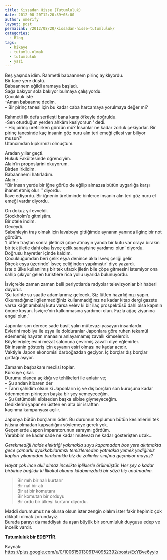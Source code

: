 ```yaml
---
title: Kıssadan Hisse (Tutumluluk)
date: 2012-08-20T12:20:39+03:00
author: omerify
layout: post
permalink: /2012/08/20/kissadan-hisse-tutumluluk/
categories:
  - Blog
tags:
  - hikaye
  - tutumlu-olmak
  - tutumluluk
  - yazi
---
```


Beş yaşında idim. Rahmetli babaannem pirinç ayıklıyordu.  
Bir tane yere düştü.  
Babaannem eğildi aramaya başladı.  
Sağa bakıyor sola bakıyor bulmaya çalışıyordu.  
Çocukluk iste  
-Aman babaanne dedim.  
&#8211; Bir pirinç tanesi için bu kadar caba harcamaya yorulmaya değer mi?

Rahmetli ilk defa sertleşti bana karşı öfkeyle doğruldu.  
-Sen oturduğun yerden ahkâm kesiyorsun ‘ dedi.  
&#8211; Hiç pirinç üretilirken gördün mü? İnsanlar ne kadar zorluk çekiyorlar. Bir pirinç tanesinde kaç insanin göz nuru alın teri emeği çilesi var biliyor musun?’  
Utancımdan kıpkırmızı olmuştum.

Aradan yıllar geçti.  
Hukuk Fakültesinde öğrenciyim.  
Alain’in proposlarini okuyorum.  
Birden irkildim.  
Babaannemi hatırladım.  
Alain&nbsp;;  
‘’Bir insan yerde bir iğne görüp de eğilip almazsa bütün uygarlığa karşı ihanet etmiş olur ‘’ diyordu.  
İlave ediyordu. Bir iğnenin üretiminde binlerce insanin alın teri göz nuru el emeği vardır diyordu.

On dokuz yıl evveldi.  
Stockholm’e gitmiştim.  
Bir otele indim.  
Geceydi.  
Sabahleyin traş olmak için lavaboya gittiğimde aynanın yanında ilginç bir not gördüm.  
‘Lütfen traştan sonra jiletinizi çöpe atmayın yanda bir kutu var oraya bırakın bir tek jiletle dahi olsa İsveç çelik sanayisine yardımcı olun’ diyordu.  
Doğrusu hayretler içinde kaldım.  
Çocukluğumdan beri çelik eşya denince akla İsveç çeliği gelir.  
Birçok eşya üzerinde’ İsveç çeliğinden yapılmıştır’ diye yazardı.  
İste o ülke kullanılmış bir tek ufacık jiletin bile çöpe gitmesini istemiyor ona sahip çıkıyor gelen turistlere rica yollu uyarıda bulunuyordu.

İsviçre’de zaman zaman belli periyotlarda radyolar televizyonlar bir haberi duyurur.  
‘Şu tarihte su saatte adamlarımız gelecek. Siz lütfen hazırlığınızı yapın.  
Okumadığınız ilgilenmediğiniz kullanmadığınız ne kadar kitap dergi gazete varsa kâğıt ambalaj kutu varsa velev ki bir ilaç prospektüsü dahi olsa kapının önüne koyun. İsviçre’nin kalkınmasına yardımcı olun. Fazla ağaç ziyanına engel olun.’

Japonlar son derece sade basit yalın mütevazı yasayan insanlardır.  
Evlerini mobilya ile eşya ile dolduranlar Japonlara göre ruhen tekamül edememiş hayatın manasını anlayamamış zavallı kimselerdir.  
Böyleleriyle; evini mezat salonuna çevirmiş zavallı diye eğlenirler.  
Bir insanin gösteriş için eşyanın esiri olması ne kadar acıdır.  
Vaktiyle Japon ekonomisi darboğazdan geçiyor. İç borçlar dış borçlar gırtlağı aşıyor.

Zamanın başbakanı meclisi toplar.  
Kürsüye çıkar.  
Durumu olanca açıklığı ve tehlikeleri ile anlatır ve;  
&#8211; Şu andan itibaren der  
&#8211; Tanrı şahidim olsun ki Japonların iç ve dış borçları son kuruşuna kadar ödenmeden pirinçten başka bir şey yemeyeceğim.  
&#8211; Şu üstümdeki elbiseden başka elbise giymeyeceğim.  
Dediklerini yapar en üstten en alta bir israftan  
kaçınma kampanyası açılır.

Japonya bütün borçlarını öder. Bu durumun toplumun bütün kesimlerini tek istisna olmadan kapsadığını söylemeye gerek yok.  
Geçenlerde Japon imparatorunun sarayını gördüm.  
Yarabbim ne kadar sade ne kadar mütevazı ne kadar gösterişten uzak…

*Gerekmediği halde elektriği yakmakla suyu kapamadan bos yere akıtmakta gece çamurlu ayakkabılarımızı temizlemeden yatmakla yemek yediğimiz kapları yıkamadan bırakmakla biz de zalimler sınıfına geçmiyor muyuz?*

*Hayat çok ince akil almaz incelikte ipliklerle örülmüştür. Her şey o kadar birbirine bağlıdır ki İlkokul okuma kitabımızdaki bir sözü hiç unutmadım.*

<blockquote>
  <p>
    Bir mıh bir nalı kurtarır<br />Bir nal bir atı<br />Bir at bir komutanı<br />Bir komutan bir orduyu<br />Bir ordu bir ülkeyi kurtarır diyordu.
  </p>
</blockquote>

Maddi durumumuz ne olursa olsun ister zengin olalım ister fakir hepimiz çok dikkatli olmak zorundayız.  
Burada parayı da maddiyatı da aşan büyük bir sorumluluk duygusu edep ve incelik vardır.

**Tutumluluk bir EDEPTİR.**

Kaynak: <a href="https://plus.google.com/u/0/100615013061740952392/posts/EcYBve6yyio" target="_blank" rel="noreferrer noopener nofollow">https://plus.google.com/u/0/100615013061740952392/posts/EcYBve6yyio</a>